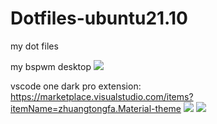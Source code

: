 # Dotfiles-ubuntu21.10
my dot files

my bspwm desktop
<img src="https://github.com/renanrod4/Dotfiles-ubuntu21.10/blob/main/desktop.png"/>

vscode
one dark pro extension:
https://marketplace.visualstudio.com/items?itemName=zhuangtongfa.Material-theme
<img src="https://github.com/renanrod4/Dotfiles-ubuntu21.10/blob/main/vscode.png"/>
<img src="https://github.com/renanrod4/Dotfiles-ubuntu21.10/blob/main/discord.png"/>
